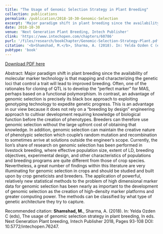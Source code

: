 ```yaml
---
title: "The Usage of Genomic Selection Strategy in Plant Breeding"
collection: publications
permalink: /publication/2018-10-30-Genomic-Selection
excerpt: 'Major paradigm shift in plant breeding since the availability of molecular marker technology is that mapping and characterizing the genetic loci that control a trait will lead to improved breeding. Often, one of the rationales for cloning of QTL is to develop the “perfect marker” for MAS, perhaps based on a functional polymorphism. In contrast, an advantage of genomic selection is precisely its black box approach to exploiting genotyping technology to expedite genetic progress. This is an advantage in our view because it does not rely on a “breeding by design” engineering approach to cultivar development requiring knowledge of biological function before the creation of phenotypes. Breeders can therefore use genomic selection without the large upfront cost of obtaining that knowledge. In addition, genomic selection can maintain the creative nature of phenotypic selection which couple’s random mutation and recombination to sometimes arrive at solutions outside the engineer’s scope. Currently, the lion’s share of research on genomic selection has been performed in livestock breeding, where effective population size, extent of LD, breeding objectives, experimental design, and other characteristics of populations and breeding programs are quite different from those of crop species. Nevertheless, a great number of findings within this literature are very illuminating for genomic selection in crops and should be studied and built upon by crop geneticists and breeders. The application of powerful, relatively new statistical methods to the problem of high dimensional marker data for genomic selection has been nearly as important to the development of genomic selection as the creation of high-density marker platforms and greater computing power. The methods can be classified by what type of genetic architecture they try to capture.'
date: 2018-10-30
venue: 'Next Generation Plant Breeding, Intech Publisher'
clink: 'https://www.intechopen.com/chapters/60786'
purl: '/files/research/bookChapter/Genomic-Selection-Strategy-Plant.pdf'
citation: '<b>Shamshad, M.</b>, Sharma, A. (2018). In: Yelda Ozden C (eds), The usage of genomic selection strategy in plant breeding, In eds. Next Generation Plant breeding, Intech Publisher 2018, Pages 93-108 DOI: 10.5772/intechopen.76247.'
pubtype: 'book'
---
```


<a href='/files/research/bookChapter/Genomic-Selection-Strategy-Plant.pdf'>Download PDF here</a>

Abstract: Major paradigm shift in plant breeding since the availability of molecular marker technology is that mapping and characterizing the genetic loci that control a trait will lead to improved breeding. Often, one of the rationales for cloning of QTL is to develop the “perfect marker” for MAS, perhaps based on a functional polymorphism. In contrast, an advantage of genomic selection is precisely its black box approach to exploiting genotyping technology to expedite genetic progress. This is an advantage in our view because it does not rely on a “breeding by design” engineering approach to cultivar development requiring knowledge of biological function before the creation of phenotypes. Breeders can therefore use genomic selection without the large upfront cost of obtaining that knowledge. In addition, genomic selection can maintain the creative nature of phenotypic selection which couple’s random mutation and recombination to sometimes arrive at solutions outside the engineer’s scope. Currently, the lion’s share of research on genomic selection has been performed in livestock breeding, where effective population size, extent of LD, breeding objectives, experimental design, and other characteristics of populations and breeding programs are quite different from those of crop species. Nevertheless, a great number of findings within this literature are very illuminating for genomic selection in crops and should be studied and built upon by crop geneticists and breeders. The application of powerful, relatively new statistical methods to the problem of high dimensional marker data for genomic selection has been nearly as important to the development of genomic selection as the creation of high-density marker platforms and greater computing power. The methods can be classified by what type of genetic architecture they try to capture.

Recommended citation: <b>Shamshad, M.</b>, Sharma, A. (2018). In: Yelda Ozden C (eds), The usage of genomic selection strategy in plant breeding, In eds. Next Generation Plant breeding, Intech Publisher 2018, Pages 93-108 DOI: 10.5772/intechopen.76247.